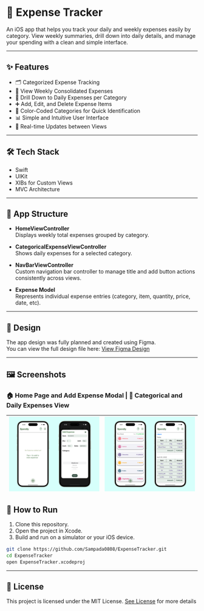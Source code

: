 # 📒 Expense Tracker

An iOS app that helps you track your daily and weekly expenses easily by category. View weekly summaries, drill down into daily details, and manage your spending with a clean and simple interface.

---

## ✨ Features

- 🗂 Categorized Expense Tracking  
- 📅 View Weekly Consolidated Expenses  
- 📆 Drill Down to Daily Expenses per Category  
- ➕ Add, Edit, and Delete Expense Items  
- 🎨 Color-Coded Categories for Quick Identification  
- 📊 Simple and Intuitive User Interface  
- 🔄 Real-time Updates between Views  

---

## 🛠 Tech Stack

- Swift
- UIKit
- XIBs for Custom Views
- MVC Architecture

---

## 🧩 App Structure

- **HomeViewController**  
  Displays weekly total expenses grouped by category.

- **CategoricalExpenseViewController**  
  Shows daily expenses for a selected category.

- **NavBarViewController**  
  Custom navigation bar controller to manage title and add button actions consistently across views. 

- **Expense Model**  
  Represents individual expense entries (category, item, quantity, price, date, etc).

---
## 🎨 Design

The app design was fully planned and created using Figma.  
You can view the full design file here: [View Figma Design](https://www.figma.com/design/e0YXSTD06akfGFBCSfOZMK/Expense-Tracker?node-id=0-1&t=Im3zjA9g6YqttZeJ-1)


---

## 🖼 Screenshots

### 🏠 Home Page and Add Expense Modal | 📅 Categorical and Daily Expenses View
| ![Home Page and Modal View](HomePageAndModalView.png) | ![Categorical and Daily Expenses](CategoricalAndDailyExpense.png) |
|:-----------------------------------------------:|:-----------------------------------------------------------:|

## 🚀 How to Run

1. Clone this repository.
2. Open the project in Xcode.
3. Build and run on a simulator or your iOS device.

```bash
git clone https://github.com/Sampada0808/ExpenseTracker.git
cd ExpenseTracker
open ExpenseTracker.xcodeproj
```

---

## 📄 License
This project is licensed under the MIT License. [See License](https://github.com/Sampada0808/ExpenseTracker/blob/main/LICENSE.md) for more details
